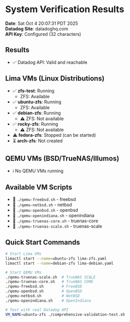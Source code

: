 # System Verification Results

**Date**: Sat Oct  4 20:07:31 PDT 2025  
**Datadog Site**: datadoghq.com  
**API Key**: Configured (32 characters)  

## Results

- ✅ Datadog API: Valid and reachable

## Lima VMs (Linux Distributions)

- ✅ **zfs-test**: Running
  - ZFS: Available
- ✅ **ubuntu-zfs**: Running
  - ZFS: Available
- ✅ **debian-zfs**: Running
  - ⚠️ ZFS: Not available
- ✅ **rocky-zfs**: Running
  - ⚠️ ZFS: Not available
- ⚠️ **fedora-zfs**: Stopped (can be started)
- ⏳ **arch-zfs**: Not created

## QEMU VMs (BSD/TrueNAS/Illumos)

- ℹ️ No QEMU VMs running

## Available VM Scripts

- 📜 `./qemu-freebsd.sh` - freebsd
- 📜 `./qemu-netbsd.sh` - netbsd
- 📜 `./qemu-openbsd.sh` - openbsd
- 📜 `./qemu-openindiana.sh` - openindiana
- 📜 `./qemu-truenas-core.sh` - truenas-core
- 📜 `./qemu-truenas-scale.sh` - truenas-scale

## Quick Start Commands

```bash
# Start Lima VMs
limactl start --name=ubuntu-zfs lima-zfs.yaml
limactl start --name=debian-zfs lima-debian.yaml

# Start QEMU VMs
./qemu-truenas-scale.sh  # TrueNAS SCALE
./qemu-truenas-core.sh   # TrueNAS CORE
./qemu-freebsd.sh        # FreeBSD
./qemu-openbsd.sh        # OpenBSD
./qemu-netbsd.sh         # NetBSD
./qemu-openindiana.sh    # OpenIndiana

# Test with real Datadog API
VM_NAME=ubuntu-zfs ./comprehensive-validation-test.sh
```
